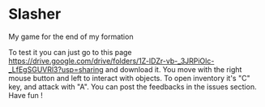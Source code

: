 # Slasher
 My game for the end of my formation

To test it you can just go to this page https://drive.google.com/drive/folders/1Z-lDZr-vb-_3JRPiOlc-_LfEgSGUVRl3?usp=sharing
and download it.
You move with the right mouse button and left to interact with objects.
To open inventory it's "C" key, and attack with "A".
You can post the feedbacks in the issues section. 
Have fun !
